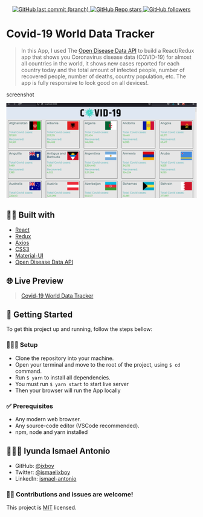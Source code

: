 <p align="center">
  <a href="https://github.com/ixboy/countries-covid19-tracker">
    <img alt="GitHub last commit (branch)" src="https://img.shields.io/github/last-commit/ixboy/countries-covid19-tracker/main?color=blue&style=flat-square">
  </a>
  <a href="https://github.com/ixboy/countries-covid19-tracker">
    <img alt="GitHub Repo stars" src="https://img.shields.io/github/stars/ixboy/countries-covid19-tracker?color=pink&label=%E2%98%85%20stars%20&style=flat-square">
  </a>
  <a href="https://github.com/ixboy">
    <img alt="GitHub followers" src="https://img.shields.io/github/followers/ixboy?color=yellow&logo=github&style=flat-square">
  </a>
</p>

# Covid-19 World Data Tracker

> In this App, I used The [Open Disease Data API](https://disease.sh/) to build a React/Redux app that shows you Coronavirus disease data (COVID-19) for almost all countries in the world, it shows new cases reported for each country today and the total amount of infected people, number of recovered people, number of deaths, country population, etc. The app is fully responsive to look good on all devices!.


screenshot

![](./src/components/images/screenrecord.gif)

## 👷🏻 Built with

  - [React](https://reactjs.org/)
  - [Redux](https://redux.js.org/)
  - [Axios](https://github.com/axios/axios)
  - [CSS3](https://developer.mozilla.org/en-US/docs/Web/CSS)
  - [Material-UI](https://mui.com/)
  - [Open Disease Data API](https://disease.sh/)


## 🌐 Live Preview

> [Covid-19 World Data Tracker](https://62312ff60e2f22231392a758--covid19-worlddata.netlify.app/)


## 🚩 Getting Started
To get this project up and running, follow the steps bellow:

### 👨🏻‍🔧 Setup

- Clone the repository into your machine.
- Open your terminal and move to the root of the project, using ```$ cd``` command.
- Run ```$ yarn``` to install all dependencies.
- You must run ```$ yarn start``` to start live server
- Then your browser will run the App locally 


### ✅ Prerequisites
- Any modern web browser.
- Any source-code editor (VSCode recommended).
- npm, node and yarn installed



## 👨🏻‍💻 Iyunda Ismael Antonio

- GitHub: [@ixboy](https://github.com/ixboy)
- Twitter: [@ismaelixboy](https://twitter.com/ismaelixboy)
- LinkedIn: [ismael-antonio](https://www.linkedin.com/in/ismaelantonio/)


### 🤝🏻 Contributions and issues are welcome!

This project is [MIT](./README.md) licensed.
